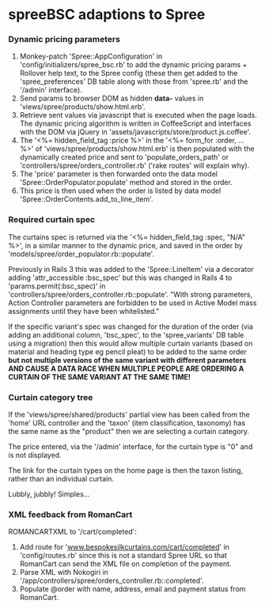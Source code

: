 # spreeBSC adaptions to Spree #

### Dynamic pricing parameters ###

1. Monkey-patch 'Spree::AppConfiguration' in 'config/initializers/spree_bsc.rb' to add the dynamic pricing params 
   \+ Rollover help text, to the Spree config (these then get added to the 'spree_preferences' DB table along with 
   those from 'spree.rb' 
   and the '/admin' interface).
2. Send params to browser DOM as hidden **data-** values in 'views/spree/products/show.html.erb'.
3. Retrieve sent values via javascript that is executed when the page loads. The dynamic pricing algorithm is 
   written in CoffeeScript and interfaces with the DOM via jQuery in 'assets/javascripts/store/product.js.coffee'.
4. The '<%= hidden_field_tag :price %>' in the '<%= form_for :order, ... %>' of 'views/spree/products/show.html.erb'
   is then populated with the dynamically created price and sent to 'populate_orders_path' or 
   'controllers/spree/orders_controller.rb' ('rake routes' will explain why).
5. The 'price' parameter is then forwarded onto the data model 'Spree::OrderPopulator.populate' method 
   and stored in the order.
6. This price is then used when the order is listed by data model 'Spree::OrderContents.add_to_line_item'.

### Required curtain spec ###

The curtains spec is returned via the '<%= hidden_field_tag :spec, "N/A" %>', in a similar manner to the dynamic 
price, and saved in the order by 'models/spree/order_populator.rb::populate'.

Previously in Rails 3 this was added to the 'Spree::LineItem' via a decorator adding 'attr_accessible :bsc_spec' but this was changed in Rails 4 to 'params.permit(:bsc_spec)' in 'controllers/spree/orders_controller.rb::populate'.  "With strong parameters, Action Controller parameters are forbidden to be used in Active Model mass assignments until they have been whitelisted."

If the specific variant's spec was changed for the duration of the order (via adding an additional column, 'bsc_spec', to the 'spree_variants' DB table using a migration) then this would allow multiple curtain variants (based on material and heading type eg pencil pleat) to be added to the 
same order **but not multiple versions of the same variant with different parameters AND CAUSE A DATA RACE WHEN 
MULTIPLE PEOPLE ARE ORDERING A CURTAIN OF THE SAME VARIANT AT THE SAME TIME!**

### Curtain category tree ###

If the 'views/spree/shared/products' partial view has been called from the 'home' URL controller and the 'taxon' 
(item classification, taxonomy) has the same name as the "product" then we are selecting a curtain category.

The price entered, via the '/admin' interface, for the curtain type is "0" and is not displayed.

The link for the curtain types on the home page is then the taxon listing, rather than an individual curtain.

Lubbly, jubbly!  Simples...

### XML feedback from RomanCart ###

ROMANCARTXML to '/cart/completed':

1. Add route for 'www.bespokesilkcurtains.com/cart/completed' in 'config/routes.rb' since this is not a standard
   Spree URL so that RomanCart can send the XML file on completion of the payment.
2. Parse XML with Nokogiri in '/app/controllers/spree/orders_controller.rb::completed'.
3. Populate @order with name, address, email and payment status from RomanCart.

